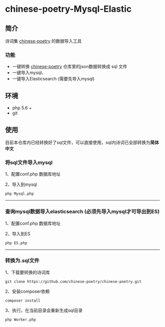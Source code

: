 # chinese-poetry-Mysql-Elastic

## 简介
  诗词集 [chinese-poetry](https://github.com/chinese-poetry/chinese-poetry) 的数据导入工具
### 功能
- 一键转换 [chinese-poetry](https://github.com/chinese-poetry/chinese-poetry) 仓库里的json数据转换成 sql 文件
- 一键导入mysql、
- 一键导入Elasticsearch (需要先导入mysql)


## 环境

- php 5.6 +
- git


## 使用
目前本仓库内已经转换好了sql文件，可以直接使用，sql内诗词已全部转换为**简体中文**

### 将sql文件导入mysql

1、配置conf.php 数据库地址

2、导入到mysql
```shell script
php Mysql.php
```
<hr />

### 查询mysql数据导入elasticsearch (必须先导入mysql才可导出到ES)

1、配置conf.php 数据库地址

2、导入到ES
```shell script
php ES.php
```
<hr />


### 转换为.sql文件

1、下载要转换的诗词库
```shell script
git clone https://github.com/chinese-poetry/chinese-poetry.git
```
2、安装composer依赖
```shell script
composer install
```

3、执行，在当前目录会重新生成sql目录
```shell script
php Worker.php
```

